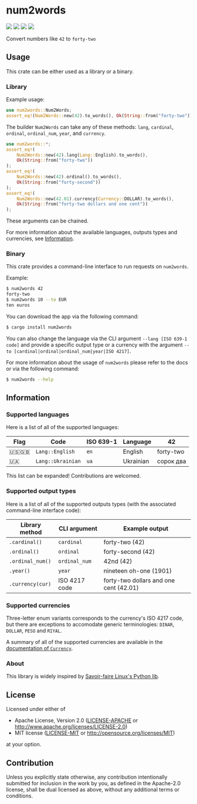 # num2words

<a href="https://crates.io/crates/num2words"><img src="https://img.shields.io/crates/v/num2words"/></a> <a href="https://crates.io/crates/num2words"><img src="https://img.shields.io/crates/d/num2words"/></a> <a href="https://docs.rs/num2words"><img src="https://img.shields.io/docsrs/num2words"/></a> <a href="#license"><img src="https://img.shields.io/crates/l/num2words"/></a>

Convert numbers like `42` to `forty-two`

## Usage

This crate can be either used as a library or a binary.

### Library

Example usage:

```rust
use num2words::Num2Words;
assert_eq!(Num2Words::new(42).to_words(), Ok(String::from("forty-two")));
```

The builder `Num2Words` can take any of these methods: `lang`, `cardinal`,
`ordinal`, `ordinal_num`, `year`, and `currency`.

```rust
use num2words::*;
assert_eq!(
    Num2Words::new(42).lang(Lang::English).to_words(),
    Ok(String::from("forty-two"))
);
assert_eq!(
    Num2Words::new(42).ordinal().to_words(),
    Ok(String::from("forty-second"))
);
assert_eq!(
    Num2Words::new(42.01).currency(Currency::DOLLAR).to_words(),
    Ok(String::from("forty-two dollars and one cent"))
);
```

These arguments can be chained.

For more information about the available languages, outputs types and
currencies, see [Information](#information).

### Binary

This crate provides a command-line interface to run requests on `num2words`.

Example:

```sh
$ num2words 42
forty-two
$ num2words 10 --to EUR
ten euros
```

You can download the app via the following command:

```sh
$ cargo install num2words
```

You can also change the language via the CLI argument `--lang [ISO 639-1
code]` and provide a specific output type or a currency with the argument
`--to [cardinal|ordinal|ordinal_num|year|ISO 4217]`.

For more information about the usage of `num2words` please refer to the docs
or via the following command:

```sh
$ num2words --help
```

## Information

### Supported languages

Here is a list of all of the supported languages:

| Flag | Code              | ISO 639-1 | Language   | 42        |
| ---- | ----------------- | --------- | ---------- | --------- |
| 🇺🇸🇬🇧 | `Lang::English`   | `en`      | English    | forty-two |
| 🇺🇦   | `Lang::Ukrainian` | `ua`      | Ukrainian  | сорок два |

This list can be expanded! Contributions are welcomed.

### Supported output types

Here is a list of all of the supported outputs types (with the associated
command-line interface code):

| Library method   | CLI argument  | Example output                         |
| ---------------- | ------------- | -------------------------------------- |
| `.cardinal()`    | `cardinal`    | forty-two (42)                         |
| `.ordinal()`     | `ordinal`     | forty-second (42)                      |
| `.ordinal_num()` | `ordinal_num` | 42nd (42)                              |
| `.year()`        | `year`        | nineteen oh-one (1901)                 |
| `.currency(cur)` | ISO 4217 code | forty-two dollars and one cent (42.01) |

### Supported currencies

Three-letter enum variants corresponds to the currency's ISO 4217 code, but
there are exceptions to accomodate generic terminologies: `DINAR`, `DOLLAR`,
`PESO` and `RIYAL`.

A summary of all of the supported currencies are available in the [documentation
of `Currency`](https://docs.rs/num2words/latest/num2words/enum.Currency.html).

### About

This library is widely inspired by [Savoir-faire Linux's Python
lib](https://github.com/savoirfairelinux/num2words/).

## License

Licensed under either of

- Apache License, Version 2.0
  ([LICENSE-APACHE](LICENSE-APACHE) or
  http://www.apache.org/licenses/LICENSE-2.0)
- MIT license
  ([LICENSE-MIT](LICENSE-MIT) or http://opensource.org/licenses/MIT)

at your option.

## Contribution

Unless you explicitly state otherwise, any contribution intentionally submitted
for inclusion in the work by you, as defined in the Apache-2.0 license,
shall be dual licensed as above, without any additional terms or conditions.
